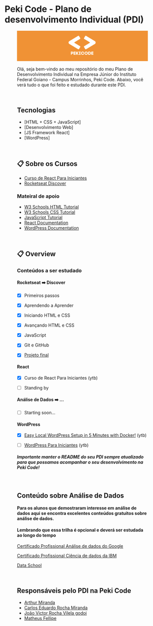 # Peki Code - Plano de desenvolvimento Individual (PDI)

<figure>

  <img src="pekicode.png" alt="peki_code">

<br>

Olá, seja bem-vindo ao meu repositório do meu Plano de Desenvolvimento Individual na Empresa Júnior do Instituto Federal Goiano - Campus Morrinhos, Peki Code. Abaixo, você verá tudo o que foi feito e estudado durante este PDI.

<br>


## Tecnologias 

* [HTML + CSS + JavaScript]
* [Desenvolvimento Web]
* [JS Framework React]
* [WordPress]

<br>

## :clipboard:  Sobre os Cursos 

* [Curso de React Para Iniciantes](https://www.youtube.com/watch?v=hd2B7XQAFls&)
* [Rocketseat Discover](https://www.rocketseat.com.br/discover)

### Mateiral de apoio

* [W3 Schools HTML Tutorial](https://www.w3schools.com/html/default.asp)
* [W3 Schools CSS Tutorial](https://www.w3schools.com/css/default.asp)
* [JavaScript Tutorial](https://www.w3schools.com/js/default.asp)
* [React Documentation](https://react.dev/learn)
* [WordPress Documentation](https://wordpress.org/documentation/)

<br>  

## :clipboard: Overview

### Conteúdos a ser estudado

#### Rocketseat :arrow_right: Discover

- [X] Primeiros passos
- [X] Aprendendo a Aprender
- [X] Iniciando HTML e CSS
- [X] Avançando HTML e CSS
- [X] JavaScript
- [X] Git e GitHub
- [X] [Projeto final](https://caiojosegp.github.io/Projeto_Discover_Rocketseat/)


#### React

- [X] Curso de React Para Iniciantes (ytb)
- [ ] Standing by


#### Análise de Dados :arrow_right: ...

- [ ] Starting soon...


#### WordPress

- [X] [Easy Local WordPress Setup in 5 Minutes with Docker!](https://www.youtube.com/watch?v=gEceSAJI_3s) (ytb)
- [ ] [WordPress Para Iniciantes](https://www.youtube.com/watch?v=zHS2DtsWgZM) (ytb)



##### Importante manter o README do seu PDI sempre atualizado para que possamos acompanhar o seu desenvolvimento na Peki Code!

<br>

## Conteúdo sobre Análise de Dados

#### Para os alunos que demostraram interesse em análise de dados aqui se encontra excelentes conteúdos gratuitos sobre análise de dados.

#### Lembrando que essa trilha é opcional e deverá ser estudada ao longo do tempo


[Certificado Profissional Análise de dados do Google](https://www.coursera.org/professional-certificates/google-data-analytics)

[Certificado Profissional Ciência de dados da IBM](https://www.coursera.org/professional-certificates/ibm-data-science)

[Data School](https://www.youtube.com/user/dataschool)

<br>

## Responsáveis pelo PDI na Peki Code

* [Arthur Miranda](https://github.com/devarthurmiranda)
* [Carlos Eduardo Rocha Miranda](https://github.com/CarlosERM)
* [João Victor Rocha Vilela godoi](https://github.com/Joao-Victor-RVG)
* [Matheus Fellipe](https://github.com/MatheusFellipi)
